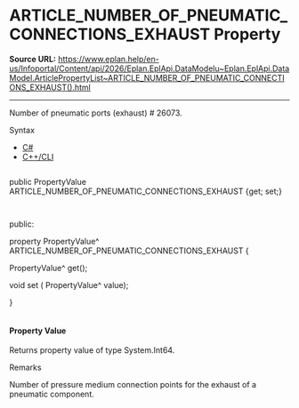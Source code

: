 # ARTICLE_NUMBER_OF_PNEUMATIC_CONNECTIONS_EXHAUST Property

**Source URL:** https://www.eplan.help/en-us/Infoportal/Content/api/2026/Eplan.EplApi.DataModelu~Eplan.EplApi.DataModel.ArticlePropertyList~ARTICLE_NUMBER_OF_PNEUMATIC_CONNECTIONS_EXHAUST().html

---

Number of pneumatic ports (exhaust) # 26073.

Syntax

- [C#](#i-syntax-CS)
- [C++/CLI](#i-syntax-CPP2005)

```
```
public PropertyValue ARTICLE_NUMBER_OF_PNEUMATIC_CONNECTIONS_EXHAUST {get; set;}
```
```

```
```
public:

property PropertyValue^ ARTICLE_NUMBER_OF_PNEUMATIC_CONNECTIONS_EXHAUST {

   PropertyValue^ get();

   void set (    PropertyValue^ value);

}
```
```

#### Property Value

Returns property value of type System.Int64.

Remarks

Number of pressure medium connection points for the exhaust of a pneumatic component.
